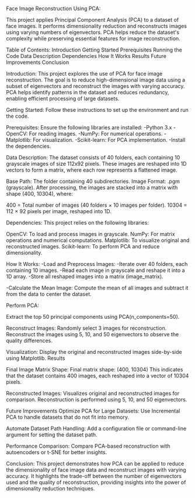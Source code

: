 Face Image Reconstruction Using PCA:

This project applies Principal Component Analysis (PCA) to a dataset of face images. It performs dimensionality reduction and reconstructs images using varying numbers of eigenvectors. PCA helps reduce the dataset's complexity while preserving essential features for image reconstruction.

Table of Contents:
Introduction
Getting Started
Prerequisites
Running the Code
Data Description
Dependencies
How It Works
Results
Future Improvements
Conclusion

Introduction:
This project explores the use of PCA for face image reconstruction. The goal is to reduce high-dimensional image data using a subset of eigenvectors and reconstruct the images with varying accuracy. PCA helps identify patterns in the dataset and reduces redundancy, enabling efficient processing of large datasets.

Getting Started:
Follow these instructions to set up the environment and run the code.

Prerequisites:
Ensure the following libraries are installed:
-Python 3.x
-OpenCV: For reading images.
-NumPy: For numerical operations.
-Matplotlib: For visualization.
-Scikit-learn: For PCA implementation.
-Install the dependencies.

Data Description:
The dataset consists of 40 folders, each containing 10 grayscale images of size 112x92 pixels. These images are reshaped into 1D vectors to form a matrix, where each row represents a flattened image.

Base Path: The folder containing 40 subdirectories.
Image Format: .pgm (grayscale).
After processing, the images are stacked into a matrix with shape (400, 10304), where:

400 = Total number of images (40 folders × 10 images per folder).
10304 = 112 × 92 pixels per image, reshaped into 1D.

Dependencies:
This project relies on the following libraries:

OpenCV: To load and process images in grayscale.
NumPy: For matrix operations and numerical computations.
Matplotlib: To visualize original and reconstructed images.
Scikit-learn: To perform PCA and reduce dimensionality.

How It Works:
-Load and Preprocess Images:
-Iterate over 40 folders, each containing 10 images.
-Read each image in grayscale and reshape it into a 1D array.
-Store all reshaped images into a matrix (image_matrix).

-Calculate the Mean Image:
Compute the mean of all images and subtract it from the data to center the dataset.

Perform PCA:

Extract the top 50 principal components using PCA(n_components=50).

Reconstruct Images:
Randomly select 3 images for reconstruction.
Reconstruct the images using 5, 10, and 50 eigenvectors to observe the quality differences.

Visualization:
Display the original and reconstructed images side-by-side using Matplotlib.
Results

Final Image Matrix Shape:
Final matrix shape: (400, 10304)
This indicates that the dataset contains 400 images, each reshaped into a vector of 10304 pixels.

Reconstructed Images:
Visualizes original and reconstructed images for comparison.
Reconstruction is performed using 5, 10, and 50 eigenvectors.

Future Improvements
Optimize PCA for Large Datasets:
Use Incremental PCA to handle datasets that do not fit into memory.

Automate Dataset Path Handling:
Add a configuration file or command-line argument for setting the dataset path.

Performance Comparison:
Compare PCA-based reconstruction with autoencoders or t-SNE for better insights.

Conclusion:
This project demonstrates how PCA can be applied to reduce the dimensionality of face image data and reconstruct images with varying accuracy. It highlights the trade-off between the number of eigenvectors used and the quality of reconstruction, providing insights into the power of dimensionality reduction techniques.

